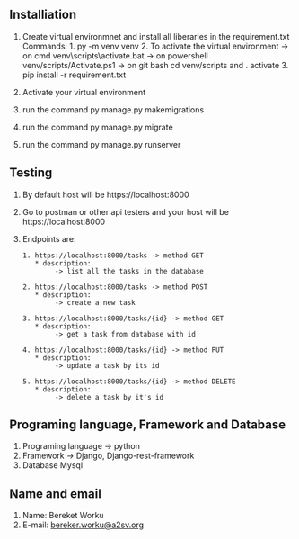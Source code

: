 ## Installiation

1. Create virtual environmnet and install all liberaries in the requirement.txt
         Commands:
                  1. py -m venv venv
                  2. To activate the virtual environment
                     -> on cmd venv\scripts\activate.bat
                     -> on powershell venv/scripts/Activate.ps1
                     -> on git bash cd venv/scripts and . activate
                  3. pip install -r requirement.txt

2. Activate your virtual environment
3. run the command py manage.py makemigrations
4. run the command py manage.py migrate
4. run the command py manage.py runserver

## Testing

1. By default host will be https://localhost:8000
2. Go to postman or other api testers and your host will be https://localhost:8000
3. Endpoints are:

       1. https://localhost:8000/tasks -> method GET
          * description:
               -> list all the tasks in the database
   
       2. https://localhost:8000/tasks -> method POST
          * description:
               -> create a new task
   
       3. https://localhost:8000/tasks/{id} -> method GET
          * description:
               -> get a task from database with id
   
       4. https://localhost:8000/tasks/{id} -> method PUT
          * description:
               -> update a task by its id
   
       5. https://localhost:8000/tasks/{id} -> method DELETE
          * description:
               -> delete a task by it's id

## Programing language, Framework and Database
1. Programing language -> python
2. Framework -> Django, Django-rest-framework
3. Database Mysql

## Name and email
1. Name: Bereket Worku
2. E-mail: bereker.worku@a2sv.org